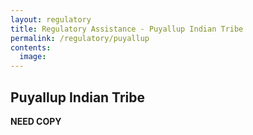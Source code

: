 ```yaml
---
layout: regulatory
title: Regulatory Assistance - Puyallup Indian Tribe
permalink: /regulatory/puyallup
contents:
  image:
---
```


## Puyallup Indian Tribe

**NEED COPY**
